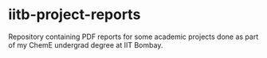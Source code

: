 # iitb-project-reports

Repository containing PDF reports for some academic projects done as part of my ChemE undergrad degree at IIT Bombay.
